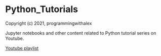 # Python_Tutorials

Copyright (c) 2021, programmingwithalex

Jupyter notebooks and other content related to Python tutorial series on Youtube.

[Youtube playlist](https://www.youtube.com/watch?v=F65LSgL9gx4&list=PL0dOL8Z7pG3JSKfVxHorv42s00VHhg9ee&index=1)
